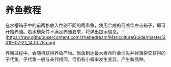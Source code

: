 # 养鱼教程

在水槽箱子中的前两格放入性别不同的两条鱼，使用合成的召唤竿左击箱子，即可开始养殖。若水槽条件不满足养殖要求，将弹出提示信息。
!(https://raw.githubusercontent.com/zhehedream/MaricultureGuide/master/2019-07-21_14.10.28.png)

养殖过程中，会随机获得养鱼产物。当鱼到达最大寿命时会消失并掉落杂交获得的子代鱼。子代鱼一般与亲代相同，但仍有小概率发生变异，产生新品种。
